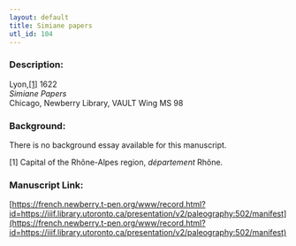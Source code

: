 ```yaml
---
layout: default
title: Simiane papers
utl_id: 104
---
```


### Description:

Lyon,<a id="_ftnref1">[[1]](#_ftn1)</a> 1622<br>
_Simiane Papers_<br>
Chicago, Newberry Library, VAULT Wing MS 98

### Background:

There is no background essay available for this manuscript.

<a id="_ftn1">[1]</a> Capital of the Rhône-Alpes region, _département_ Rhône. 

### Manuscript Link:

[https://french.newberry.t-pen.org/www/record.html?id=https://iiif.library.utoronto.ca/presentation/v2/paleography:502/manifest](https://french.newberry.t-pen.org/www/record.html?id=https://iiif.library.utoronto.ca/presentation/v2/paleography:502/manifest)
